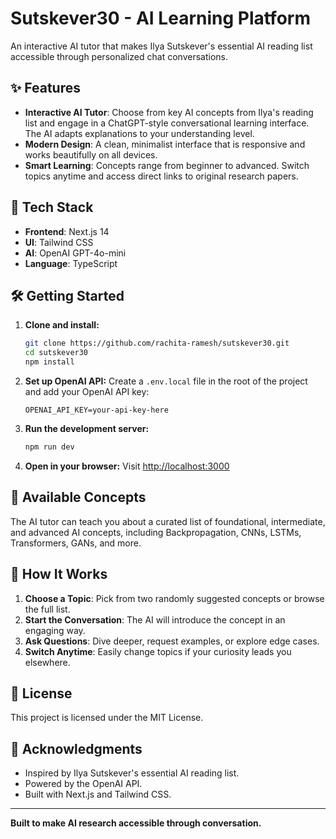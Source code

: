 # Sutskever30 - AI Learning Platform

An interactive AI tutor that makes Ilya Sutskever's essential AI reading list accessible through personalized chat conversations.

## ✨ Features

- **Interactive AI Tutor**: Choose from key AI concepts from Ilya's reading list and engage in a ChatGPT-style conversational learning interface. The AI adapts explanations to your understanding level.
- **Modern Design**: A clean, minimalist interface that is responsive and works beautifully on all devices.
- **Smart Learning**: Concepts range from beginner to advanced. Switch topics anytime and access direct links to original research papers.

## 🚀 Tech Stack

- **Frontend**: Next.js 14
- **UI**: Tailwind CSS
- **AI**: OpenAI GPT-4o-mini
- **Language**: TypeScript

## 🛠️ Getting Started

1.  **Clone and install:**
    ```bash
    git clone https://github.com/rachita-ramesh/sutskever30.git
    cd sutskever30
    npm install
    ```

2.  **Set up OpenAI API:**
    Create a `.env.local` file in the root of the project and add your OpenAI API key:
    ```
    OPENAI_API_KEY=your-api-key-here
    ```

3.  **Run the development server:**
    ```bash
    npm run dev
    ```

4.  **Open in your browser:**
    Visit [http://localhost:3000](http://localhost:3000)

## 📖 Available Concepts

The AI tutor can teach you about a curated list of foundational, intermediate, and advanced AI concepts, including Backpropagation, CNNs, LSTMs, Transformers, GANs, and more.

## 🤖 How It Works

1.  **Choose a Topic**: Pick from two randomly suggested concepts or browse the full list.
2.  **Start the Conversation**: The AI will introduce the concept in an engaging way.
3.  **Ask Questions**: Dive deeper, request examples, or explore edge cases.
4.  **Switch Anytime**: Easily change topics if your curiosity leads you elsewhere.

## 📄 License

This project is licensed under the MIT License.

## 🙏 Acknowledgments

- Inspired by Ilya Sutskever's essential AI reading list.
- Powered by the OpenAI API.
- Built with Next.js and Tailwind CSS.

---

**Built to make AI research accessible through conversation.**
